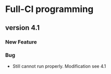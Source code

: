 Full-CI programming
=====================

version 4.1
-----------

### New Feature

### Bug

- Still cannot run properly. Modification see 4.1

